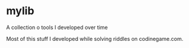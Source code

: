 # mylib
A collection o tools I developed over time

Most of this stuff I developed while solving riddles on codinegame.com.